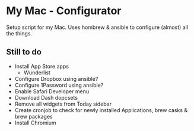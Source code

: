 # My Mac - Configurator

Setup script for my Mac.  Uses hombrew & ansible to configure (almost) all the things.


## Still to do

- Install App Store apps
  - Wunderlist
- Configure Dropbox using ansible?
- Configure 1Password using ansible?
- Enable Safari Developer menu
- Download Dash dopcsets
- Remove all widgets from Today sidebar
- Create cronjob to check for newly installed Applications, brew casks & brew packages
- Install Chromium
